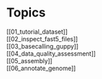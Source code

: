 # Topics
[[01_tutorial_dataset]]  
[[02_inspect_fast5_files]]  
[[03_basecalling_guppy]]  
[[04_data_quality_assessment]]  
[[05_assembly]]  
[[06_annotate_genome]]  